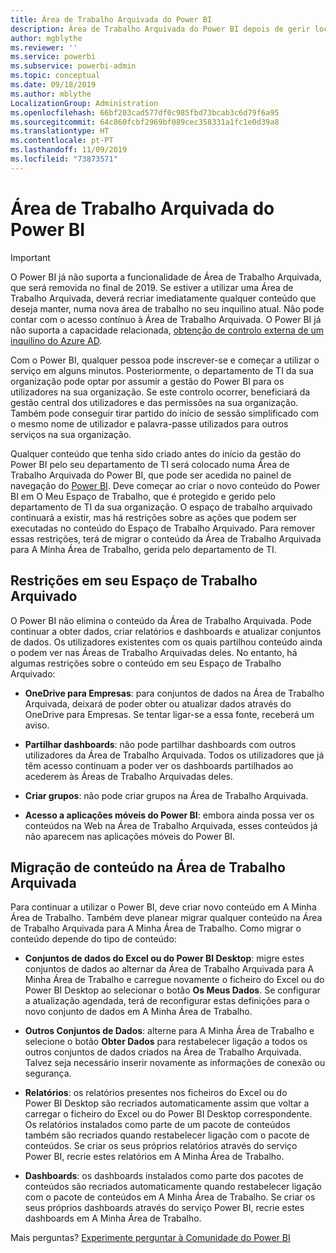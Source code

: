 ```yaml
---
title: Área de Trabalho Arquivada do Power BI
description: Área de Trabalho Arquivada do Power BI depois de gerir locatários do Office 365
author: mgblythe
ms.reviewer: ''
ms.service: powerbi
ms.subservice: powerbi-admin
ms.topic: conceptual
ms.date: 09/18/2019
ms.author: mblythe
LocalizationGroup: Administration
ms.openlocfilehash: 66bf203cad577df0c985fbd73bcab3c6d79f6a95
ms.sourcegitcommit: 64c860fcbf2969bf089cec358331a1fc1e0d39a8
ms.translationtype: HT
ms.contentlocale: pt-PT
ms.lasthandoff: 11/09/2019
ms.locfileid: "73873571"
---
```

# <a name="power-bi-archived-workspace"></a>Área de Trabalho Arquivada do Power BI

> [!IMPORTANT]
> O Power BI já não suporta a funcionalidade de Área de Trabalho Arquivada, que será removida no final de 2019. Se estiver a utilizar uma Área de Trabalho Arquivada, deverá recriar imediatamente qualquer conteúdo que deseja manter, numa nova área de trabalho no seu inquilino atual. Não pode contar com o acesso contínuo à Área de Trabalho Arquivada. O Power BI já não suporta a capacidade relacionada, [obtenção de controlo externa de um inquilino do Azure AD](service-admin-faq.md#what-is-the-process-to-manage-a-tenant-created-by-microsoft-for-my-users).

Com o Power BI, qualquer pessoa pode inscrever-se e começar a utilizar o serviço em alguns minutos.  Posteriormente, o departamento de TI da sua organização pode optar por assumir a gestão do Power BI para os utilizadores na sua organização.  Se este controlo ocorrer, beneficiará da gestão central dos utilizadores e das permissões na sua organização. Também pode conseguir tirar partido do início de sessão simplificado com o mesmo nome de utilizador e palavra-passe utilizados para outros serviços na sua organização.

Qualquer conteúdo que tenha sido criado antes do início da gestão do Power BI pelo seu departamento de TI será colocado numa Área de Trabalho Arquivada do Power BI, que pode ser acedida no painel de navegação do [Power BI](https://app.powerbi.com). Deve começar ao criar o novo conteúdo do Power BI em O Meu Espaço de Trabalho, que é protegido e gerido pelo departamento de TI da sua organização.  O espaço de trabalho arquivado continuará a existir, mas há restrições sobre as ações que podem ser executadas no conteúdo do Espaço de Trabalho Arquivado.  Para remover essas restrições, terá de migrar o conteúdo da Área de Trabalho Arquivada para A Minha Área de Trabalho, gerida pelo departamento de TI.

## <a name="restrictions-in-your-archived-workspace"></a>Restrições em seu Espaço de Trabalho Arquivado

O Power BI não elimina o conteúdo da Área de Trabalho Arquivada. Pode continuar a obter dados, criar relatórios e dashboards e atualizar conjuntos de dados. Os utilizadores existentes com os quais partilhou conteúdo ainda o podem ver nas Áreas de Trabalho Arquivadas deles. No entanto, há algumas restrições sobre o conteúdo em seu Espaço de Trabalho Arquivado:

* **OneDrive para Empresas**: para conjuntos de dados na Área de Trabalho Arquivada, deixará de poder obter ou atualizar dados através do OneDrive para Empresas.  Se tentar ligar-se a essa fonte, receberá um aviso.

* **Partilhar dashboards**: não pode partilhar dashboards com outros utilizadores da Área de Trabalho Arquivada.  Todos os utilizadores que já têm acesso continuam a poder ver os dashboards partilhados ao acederem às Áreas de Trabalho Arquivadas deles.

* **Criar grupos**: não pode criar grupos na Área de Trabalho Arquivada.

* **Acesso a aplicações móveis do Power BI**: embora ainda possa ver os conteúdos na Web na Área de Trabalho Arquivada, esses conteúdos já não aparecem nas aplicações móveis do Power BI.

## <a name="migrating-content-in-your-archived-workspace"></a>Migração de conteúdo na Área de Trabalho Arquivada

Para continuar a utilizar o Power BI, deve criar novo conteúdo em A Minha Área de Trabalho. Também deve planear migrar qualquer conteúdo na Área de Trabalho Arquivada para A Minha Área de Trabalho.  Como migrar o conteúdo depende do tipo de conteúdo:

* **Conjuntos de dados do Excel ou do Power BI Desktop**: migre estes conjuntos de dados ao alternar da Área de Trabalho Arquivada para A Minha Área de Trabalho e carregue novamente o ficheiro do Excel ou do Power BI Desktop ao selecionar o botão **Os Meus Dados**.  Se configurar a atualização agendada, terá de reconfigurar estas definições para o novo conjunto de dados em A Minha Área de Trabalho.

* **Outros Conjuntos de Dados**: alterne para A Minha Área de Trabalho e selecione o botão **Obter Dados** para restabelecer ligação a todos os outros conjuntos de dados criados na Área de Trabalho Arquivada.  Talvez seja necessário inserir novamente as informações de conexão ou segurança.

* **Relatórios**: os relatórios presentes nos ficheiros do Excel ou do Power BI Desktop são recriados automaticamente assim que voltar a carregar o ficheiro do Excel ou do Power BI Desktop correspondente. Os relatórios instalados como parte de um pacote de conteúdos também são recriados quando restabelecer ligação com o pacote de conteúdos. Se criar os seus próprios relatórios através do serviço Power BI, recrie estes relatórios em A Minha Área de Trabalho.

* **Dashboards**: os dashboards instalados como parte dos pacotes de conteúdos são recriados automaticamente quando restabelecer ligação com o pacote de conteúdos em A Minha Área de Trabalho. Se criar os seus próprios dashboards através do serviço Power BI, recrie estes dashboards em A Minha Área de Trabalho.

Mais perguntas? [Experimente perguntar à Comunidade do Power BI](https://community.powerbi.com/)

